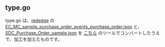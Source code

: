 ## type.go
type.go は、[rededge](https://github.com/latonaio/rededge) の [EC_MC_sample_purchase_order_events_purchase_order.json](https://github.com/latonaio/rededge/blob/main/samples/EC_MC_sample_purchase_order_events_purchase_order.json) と、[SDC_Purchase_Order_sample.json](https://github.com/latonaio/rededge/blob/main/samples/SDC_Purchase_Order_sample.json) を [こちら](https://mholt.github.io/json-to-go/) のツールでコンバートしたうえで、加工を加えたものです。